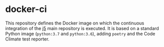# docker-ci

This repository defines the Docker image on which the continuous
integration of the [j5][j5] main repository is executed. It is
based on a standard Python image (`python:3.7` and `python:3.6`),
adding `poetry` and the Code Climate test reporter.

[j5]: https://github.com/j5api/j5
